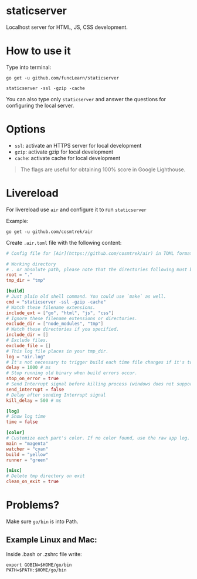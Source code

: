 # staticserver
Localhost server for HTML, JS, CSS development.

# How to use it

Type into terminal:

```
go get -u github.com/funcLearn/staticserver

staticserver -ssl -gzip -cache
```

You can also type only `staticserver` and answer the questions for configuring the local server.

# Options

- `ssl`: activate an HTTPS server for local development
- `gzip`: activate gzip for local development
- `cache`: activate cache for local development

> The flags are useful for obtaining 100% score in Google Lighthouse.

# Livereload

For livereload use `air` and configure it to run `staticserver`

Example:

```
go get -u github.com/cosmtrek/air
```

Create `.air.toml` file with the following content:

```toml
# Config file for [Air](https://github.com/cosmtrek/air) in TOML format

# Working directory
# . or absolute path, please note that the directories following must be under root.
root = "."
tmp_dir = "tmp"

[build]
# Just plain old shell command. You could use `make` as well.
cmd = "staticserver -ssl -gzip -cache"
# Watch these filename extensions.
include_ext = ["go", "html", "js", "css"]
# Ignore these filename extensions or directories.
exclude_dir = ["node_modules", "tmp"]
# Watch these directories if you specified.
include_dir = []
# Exclude files.
exclude_file = []
# This log file places in your tmp_dir.
log = "air.log"
# It's not necessary to trigger build each time file changes if it's too frequent.
delay = 1000 # ms
# Stop running old binary when build errors occur.
stop_on_error = true
# Send Interrupt signal before killing process (windows does not support this feature)
send_interrupt = false
# Delay after sending Interrupt signal
kill_delay = 500 # ms

[log]
# Show log time
time = false

[color]
# Customize each part's color. If no color found, use the raw app log.
main = "magenta"
watcher = "cyan"
build = "yellow"
runner = "green"

[misc]
# Delete tmp directory on exit
clean_on_exit = true
```

# Problems?

Make sure `go/bin` is into Path.
## Example Linux and Mac:

Inside .bash or .zshrc file write:

```
export GOBIN=$HOME/go/bin
PATH=$PATH:$HOME/go/bin
```